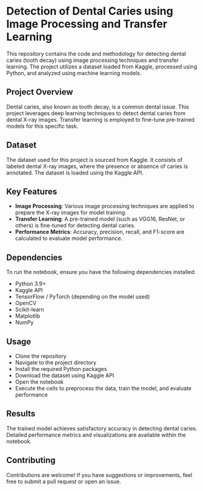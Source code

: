 # Detection of Dental Caries using Image Processing and Transfer Learning

This repository contains the code and methodology for detecting dental caries (tooth decay) using image processing techniques and transfer learning. The project utilizes a dataset loaded from Kaggle, processed using Python, and analyzed using machine learning models.

## Project Overview

Dental caries, also known as tooth decay, is a common dental issue. This project leverages deep learning techniques to detect dental caries from dental X-ray images. Transfer learning is employed to fine-tune pre-trained models for this specific task.

## Dataset

The dataset used for this project is sourced from Kaggle. It consists of labeled dental X-ray images, where the presence or absence of caries is annotated. The dataset is loaded using the Kaggle API.

## Key Features

- **Image Processing**: Various image processing techniques are applied to prepare the X-ray images for model training.
- **Transfer Learning**: A pre-trained model (such as VGG16, ResNet, or others) is fine-tuned for detecting dental caries.
- **Performance Metrics**: Accuracy, precision, recall, and F1-score are calculated to evaluate model performance.

## Dependencies

To run the notebook, ensure you have the following dependencies installed:

- Python 3.9+
- Kaggle API
- TensorFlow / PyTorch (depending on the model used)
- OpenCV
- Scikit-learn
- Matplotlib
- NumPy

## Usage

- Clone the repository
- Navigate to the project directory
- Install the required Python packages
- Download the dataset using Kaggle API
- Open the notebook
- Execute the cells to preprocess the data, train the model, and evaluate performance

## Results

The trained model achieves satisfactory accuracy in detecting dental caries. Detailed performance metrics and visualizations are available within the notebook.

## Contributing

Contributions are welcome! If you have suggestions or improvements, feel free to submit a pull request or open an issue.
